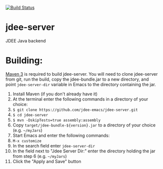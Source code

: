 [![Build Status](https://travis-ci.org/jdee-emacs/jdee-server.png?branch=master)](https://travis-ci.org/jdee-emacs/jdee-server)

# jdee-server
JDEE Java backend

# Building:
[Maven 3](https://maven.apache.org/) is required to build jdee-server. You will need to clone jdee-server from git, run the build, copy the jdee-bundle.jar to a new directory, and point ```jdee-server-dir``` variable in Emacs to the directory containing the jar.

1. Install Maven (if you don't already have it)
2. At the terminal enter the following commands in a directory of your choice:
3. ```$ git clone https://github.com/jdee-emacs/jdee-server.git```
4. ```$ cd jdee-server```
5. ```$ mvn -DskipTests=true assembly:assembly```
6. Copy ```target/jdee-bundle-${version}.jar``` to a directory of your choice (e.g. ```~/myJars```)
7. Start Emacs and enter the following commands:
8. ```M-x customize```
9. In the search field enter ```jdee-server-dir```
10. In the field next to "Jdee Server Dir:" enter the directory holding the jar from step 6 (e.g. ```~/myJars```)
11. Click the "Apply and Save" button
